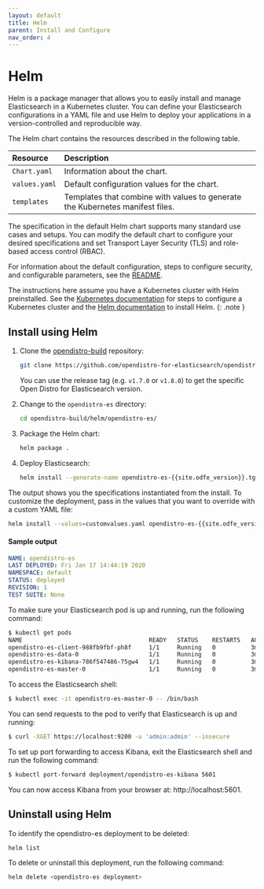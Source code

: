 ```yaml
---
layout: default
title: Helm
parent: Install and Configure
nav_order: 4
---
```


# Helm

Helm is a package manager that allows you to easily install and manage Elasticsearch in a Kubernetes cluster. You can define your Elasticsearch configurations in a YAML file and use Helm to deploy your applications in a version-controlled and reproducible way.

The Helm chart contains the resources described in the following table.

Resource | Description
:--- | :---
`Chart.yaml` |  Information about the chart.
`values.yaml` |  Default configuration values for the chart.
`templates` |  Templates that combine with values to generate the Kubernetes manifest files.

The specification in the default Helm chart supports many standard use cases and setups. You can modify the default chart to configure your desired specifications and set Transport Layer Security (TLS) and role-based access control (RBAC).

For information about the default configuration, steps to configure security, and configurable parameters, see the
[README](https://github.com/opendistro-for-elasticsearch/opendistro-build/blob/main/helm/README.md).

The instructions here assume you have a Kubernetes cluster with Helm preinstalled. See the [Kubernetes documentation](https://kubernetes.io/docs/setup/) for steps to configure a Kubernetes cluster and the [Helm documentation](https://helm.sh/docs/intro/install/) to install Helm.
{: .note }

## Install using Helm

1. Clone the [opendistro-build](https://github.com/opendistro-for-elasticsearch/opendistro-build) repository:

   ```bash
   git clone https://github.com/opendistro-for-elasticsearch/opendistro-build
   ```

   You can use the release tag (e.g. `v1.7.0` or `v1.8.0`) to get the specific Open Distro for Elasticsearch version.

1. Change to the `opendistro-es` directory:

   ```bash
   cd opendistro-build/helm/opendistro-es/
   ```

1. Package the Helm chart:

   ```bash
   helm package .
   ```

1. Deploy Elasticsearch:

   ```bash
   helm install --generate-name opendistro-es-{{site.odfe_version}}.tgz
   ```

The output shows you the specifications instantiated from the install.
To customize the deployment, pass in the values that you want to override with a custom YAML file:

```bash
helm install --values=customvalues.yaml opendistro-es-{{site.odfe_version}}.tgz
```

#### Sample output

```yaml
NAME: opendistro-es
LAST DEPLOYED: Fri Jan 17 14:44:19 2020
NAMESPACE: default
STATUS: deployed
REVISION: 1
TEST SUITE: None
```

To make sure your Elasticsearch pod is up and running, run the following command:

```bash
$ kubectl get pods
NAME                                    READY   STATUS    RESTARTS   AGE
opendistro-es-client-988fb9fbf-ph8f     1/1     Running   0          3m30s
opendistro-es-data-0                    1/1     Running   0          3m30s
opendistro-es-kibana-786f547486-75gw4   1/1     Running   0          3m31s
opendistro-es-master-0                  1/1     Running   0          3m30s
```

To access the Elasticsearch shell:

```bash
$ kubectl exec -it opendistro-es-master-0 -- /bin/bash
```

You can send requests to the pod to verify that Elasticsearch is up and running:

```bash
$ curl -XGET https://localhost:9200 -u 'admin:admin' --insecure
```

To set up port forwarding to access Kibana, exit the Elasticsearch shell and run the following command:

```bash
$ kubectl port-forward deployment/opendistro-es-kibana 5601
```

You can now access Kibana from your browser at: http://localhost:5601.

## Uninstall using Helm

To identify the opendistro-es deployment to be deleted:

```bash
helm list
```

To delete or uninstall this deployment, run the following command:

```bash
helm delete <opendistro-es deployment>
```
